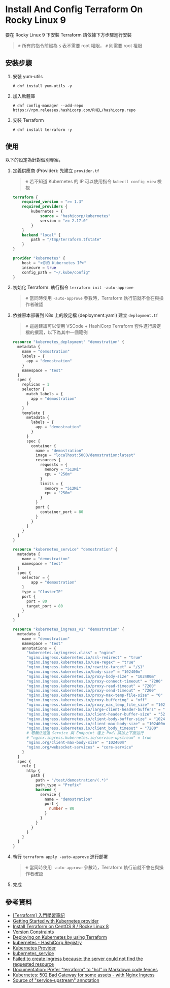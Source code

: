 # Install And Config Terraform On Rocky Linux 9

要在 Rocky Linux 9 下安裝 Terraform 請依據下方步驟進行安裝

> ※ 所有的指令前綴為 `$` 表不需要 root 權限， `#` 則需要 root 權限

## 安裝步驟

1. 安裝 yum-utils

    ```console
    # dnf install yum-utils -y
    ```

2. 加入軟體庫

    ```console
    # dnf config-manager --add-repo https://rpm.releases.hashicorp.com/RHEL/hashicorp.repo
    ```

3. 安裝 Terraform

    ```console
    # dnf install terraform -y
    ```

## 使用

以下的設定為針對個別專案，

1. 定義供應商 (Provider): 先建立 `provider.tf`

    > ※ 若不知道 Kubernetes 的 IP 可以使用指令 `kubectl config view` 檢視

    ```terraform
    terraform {
        required_version = ">= 1.3"
        required_providers {
            kubernetes = {
                source = "hashicorp/kubernetes"
                version = ">= 2.17.0"
            }
        }
        backend "local" {
            path = "/tmp/terraform.tfstate"
        }
    }

    provider "kubernetes" {
        host = "<你的 Kubernetes IP>"
        insecure = true
        config_path = "~/.kube/config"
    }
    ```

2. 初始化 Terraform: 執行指令 `terraform init -auto-approve`

    > ※ 當同時使用 `-auto-approve` 參數時，Terraform 執行前就不會在與操作者確認

3. 依據原本部署到 K8s 上的設定檔 (deployment.yaml) 建立 `deployment.tf`

    > ※ 這邊建議可以使用 VSCode + HashiCorp Terraform 套件進行設定檔的撰寫，以下為其中一個範例

    ```terraform
    resource "kubernetes_deployment" "demostration" {
      metadata {
        name = "demostration"
        labels = {
          app = "demostration"
        }
        namespace = "test"
      }
      spec {
        replicas = 1
        selector {
          match_labels = {
            app = "demostration"
          }
        }
        template {
          metadata {
            labels = {
              app = "demostration"
            }
          }
          spec {
            container {
              name = "demostration"
              image = "localhost:5000/demostration:latest"
              resources {
                requests = {
                  memory = "512Mi"
                  cpu = "250m"
                }
                limits = {
                  memory = "512Mi"
                  cpu = "250m"
                }
              }
              port {
                container_port = 80
              }
            }
          }
        }
      }
    }

    resource "kubernetes_service" "demostration" {
      metadata {
        name = "demostration"
        namespace = "test"
      }
      spec {
        selector = {
            app = "demostration"
        }
        type = "ClusterIP"
        port {
          port = 80
          target_port = 80
        }
      }
    }

    resource "kubernetes_ingress_v1" "demostration" {
      metadata {
        name = "demostration"
        namespace = "test"
        annotations = {
          "kubernetes.io/ingress.class" = "nginx"
          "nginx.ingress.kubernetes.io/ssl-redirect" = "true"
          "nginx.ingress.kubernetes.io/use-regex" = "true"
          "nginx.ingress.kubernetes.io/rewrite-target" = "/$1"
          "nginx.ingress.kubernetes.io/body-size" = "102400m"
          "nginx.ingress.kubernetes.io/proxy-body-size" = "102400m"
          "nginx.ingress.kubernetes.io/proxy-connect-timeout" = "7200"
          "nginx.ingress.kubernetes.io/proxy-read-timeout" = "7200"
          "nginx.ingress.kubernetes.io/proxy-send-timeout" = "7200"
          "nginx.ingress.kubernetes.io/proxy-max-temp-file-size" = "0"
          "nginx.ingress.kubernetes.io/proxy-buffering" = "off"
          "nginx.ingress.kubernetes.io/proxy_max_temp_file_size" = "102400m"
          "nginx.ingress.kubernetes.io/large-client-header-buffers" = "8 52m"
          "nginx.ingress.kubernetes.io/client-header-buffer-size" = "52m"
          "nginx.ingress.kubernetes.io/client-body-buffer-size" = "102400m"
          "nginx.ingress.kubernetes.io/client-max-body-size" = "102400m"
          "nginx.ingress.kubernetes.io/client_body_timeout" = "7200"
          # 若無法透過 Service 與 Endpoint 連上 Pod，請加上下面這行
          # "nginx.ingress.kubernetes.io/service-upstream" = true
          "nginx.org/client-max-body-size" = "102400m"
          "nginx.org/websocket-services" = "core-service"
        }
      }
      spec {
        rule {
          http {
            path {
              path = "/test/demostration/(.*)"
              path_type = "Prefix"
              backend {
                service {
                  name = "demostration"
                  port {
                    number = 80
                  }
                }
              }
            }
          }
        }
      }
    }
    ```

4. 執行 `terraform apply -auto-approve` 進行部署

    > ※ 當同時使用 `-auto-approve` 參數時，Terraform 執行前就不會在與操作者確認

5. 完成

## 參考資料

- [[Terraform] 入門學習筆記](https://godleon.github.io/blog/DevOps/terraform-getting-started/)
- [Getting Started with Kubernetes provider](https://registry.terraform.io/providers/hashicorp/kubernetes/latest/docs/guides/getting-started)
- [Install Terraform on CentOS 8 / Rocky Linux 8](https://computingforgeeks.com/how-to-install-terraform-on-centos-linux/)
- [Version Constraints](https://developer.hashicorp.com/terraform/language/expressions/version-constraints)
- [Deploying on Kubernetes by using Terraform](https://www.youtube.com/watch?v=eCHwm2l-GR8)
- [kubernetes - HashiCorp Registry](https://registry.terraform.io/providers/hashicorp/kubernetes/latest)
- [Kubernetes Provider](https://registry.terraform.io/providers/hashicorp/kubernetes/latest/docs#ignore-kubernetes-annotations-and-labels)
- [kubernetes_service](https://registry.terraform.io/providers/hashicorp/kubernetes/latest/docs/resources/service)
- [Failed to create Ingress because: the server could not find the requested resource](https://github.com/hashicorp/terraform-provider-kubernetes/issues/1386#issuecomment-979352830)
- [Documentation: Prefer "terraform" to "hcl" in Markdown code fences](https://github.com/hashicorp/terraform-provider-aws/issues/17810)
- [Kubernetes: 502 Bad Gateway for some assets - with Nginx Ingress](https://serverfault.com/questions/954620/kubernetes-502-bad-gateway-for-some-assets-with-nginx-ingress)
- [Source of "service-upstream" annotation](https://github.com/kubernetes/ingress-nginx/issues/1120#issuecomment-418206748)
